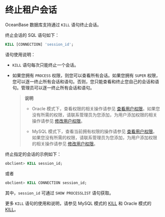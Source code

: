# 终止租户会话

OceanBase 数据库支持通过 `KILL` 语句终止会话。

终止会话的 SQL 语句如下：

```sql
KILL [CONNECTION] 'session_id';
```

语句使用说明：

* `KILL` 语句每次只能终止一个会话。

* 如果您拥有 `PROCESS` 权限，则您可以查看所有会话。如果您拥有 `SUPER` 权限，您可以逐一终止所有会话和语句。否则，您只能查看和终止您自己的会话和语句。管理员可以逐一终止所有会话和语句。

  >**说明**
  >
  >* Oracle 模式下，查看权限的相关操作请参见 [查看用户权限](5.manage-users-and-permissions/2.oracle-3/4.view-user-permissions.md)。如果您没有所需的权限，请联系管理员为您添加，为用户添加权限的相关操作请参见 [修改用户权限](5.manage-users-and-permissions/2.oracle-3/5.modify-user-permissions-1.md)。
  >
  >* MySQL 模式下，查看当前拥有权限的操作请参见 [查看用户权限](5.manage-users-and-permissions/3.mysql-3/4.view-user-permissions-1.md)。如果您没有所需的权限，请联系管理员为您添加，为用户添加权限的相关操作请参见 [修改用户权限](5.manage-users-and-permissions/3.mysql-3/5.modify-user-permissions-2.md)。

终止指定的会话的示例如下：

```sql
obclient> KILL session_id;
```

或者

```sql
obclient> KILL CONNECTION session_id;
```

其中，`session_id` 可通过 `SHOW PROCESSLIST` 语句获取。

更多 `KILL` 语句的使用和说明，请参见 MySQL 模式的 [KILL](../../../10.sql-reference-mysql-mode/6.sql-statement/47.KILL.md) 和 Oracle 模式的 [KILL](../../../4.development-guide-refactoring-1/5.sql-syntax/3.common-tenant-oracle-mode/9.sql-statement-1/3.DCL/8.KILL-1.md)。
